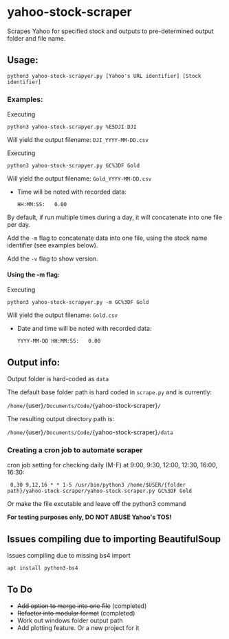 # yahoo-stock-scraper
Scrapes Yahoo for specified stock and outputs to pre-determined output folder and file name.

## Usage: 
    python3 yahoo-stock-scrapyer.py [Yahoo's URL identifier] [Stock identifier] 

### Examples: 
Executing 

    python3 yahoo-stock-scrapyer.py %E5DJI DJI
Will yield the output filename: 
```DJI_YYYY-MM-DD.csv```

Executing

    python3 yahoo-stock-scrapyer.py GC%3DF Gold

Will yield the output filename: 
```Gold_YYYY-MM-DD.csv```

* Time will be noted with recorded data: 

    ```HH:MM:SS:   0.00 ```

By default, if run multiple times during a day, it will concatenate into one file per day.

Add the 
```-m``` 
flag to concatenate data into one file, using the stock name identifier (see examples below).

Add the 
```-v``` 
flag to show version.


#### **Using the -m flag:**
Executing 

    python3 yahoo-stock-scrapyer.py -m GC%3DF Gold

Will yield the output filename: 
```Gold.csv```

* Date and time will be noted with recorded data: 

    ```YYYY-MM-DD HH:MM:SS:   0.00 ```

## Output info:
Output folder is hard-coded as 
```data```

The default base folder path is hard coded in ```scrape.py``` and is currently: 

```/home/```{user}```/Documents/Code/```{yahoo-stock-scraper}```/``` 

The resulting output directory path is: 

```/home/```{user}```/Documents/Code/```{yahoo-stock-scraper}```/data```


### Creating a cron job to automate scraper
cron job setting for checking daily (M-F) at 9:00, 9:30, 12:00, 12:30, 16:00, 16:30:
```
 0,30 9,12,16 * * 1-5 /usr/bin/python3 /home/$USER/{folder path}/yahoo-stock-scraper/yahoo-stock-scraper.py GC%3DF Gold 
```
Or make the file excutable and leave off the python3 command

**For testing purposes only, DO NOT ABUSE Yahoo's TOS!**

## Issues compiling due to importing BeautifulSoup

Issues compiling due to missing bs4 import

``` apt install python3-bs4 ```

## To Do

- ~~Add option to merge into one file~~ (completed)
- ~~Refactor into modular format~~ (completed)
- Work out windows folder output path
- Add plotting feature. Or a new project for it
